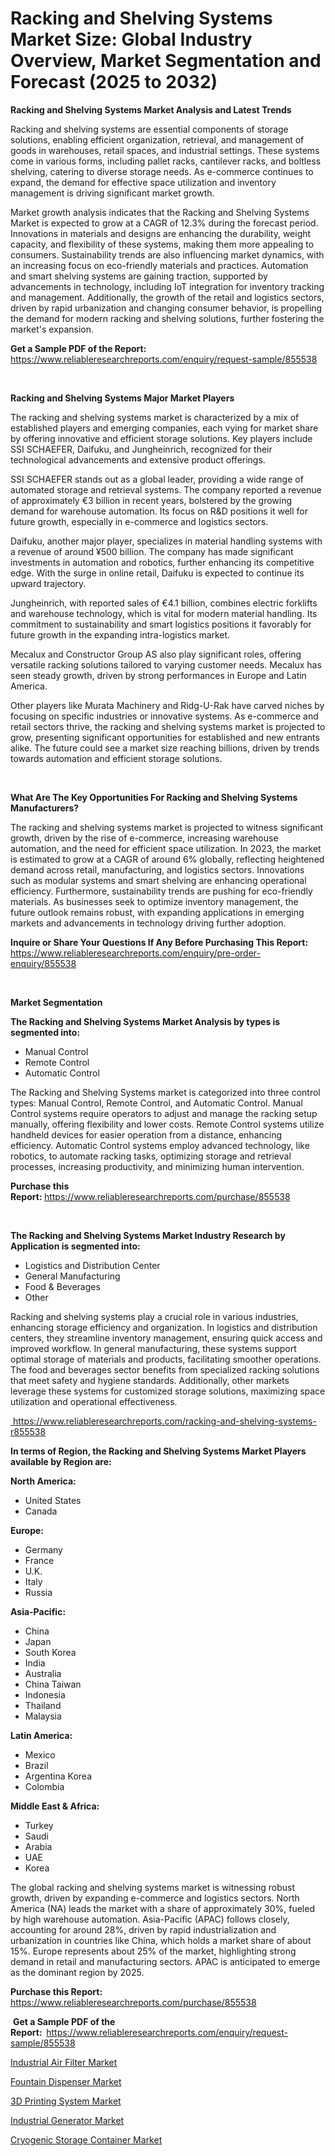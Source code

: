 <p><h1>Racking and Shelving Systems Market Size: Global Industry Overview, Market Segmentation and Forecast (2025 to 2032)</h1></p><p><strong>Racking and Shelving Systems Market Analysis and Latest Trends</strong></p>
<p><p>Racking and shelving systems are essential components of storage solutions, enabling efficient organization, retrieval, and management of goods in warehouses, retail spaces, and industrial settings. These systems come in various forms, including pallet racks, cantilever racks, and boltless shelving, catering to diverse storage needs. As e-commerce continues to expand, the demand for effective space utilization and inventory management is driving significant market growth.</p><p>Market growth analysis indicates that the Racking and Shelving Systems Market is expected to grow at a CAGR of 12.3% during the forecast period. Innovations in materials and designs are enhancing the durability, weight capacity, and flexibility of these systems, making them more appealing to consumers. Sustainability trends are also influencing market dynamics, with an increasing focus on eco-friendly materials and practices. Automation and smart shelving systems are gaining traction, supported by advancements in technology, including IoT integration for inventory tracking and management. Additionally, the growth of the retail and logistics sectors, driven by rapid urbanization and changing consumer behavior, is propelling the demand for modern racking and shelving solutions, further fostering the market's expansion.</p></p>
<p><strong>Get a Sample PDF of the Report:&nbsp;</strong> <a href="https://www.reliableresearchreports.com/enquiry/request-sample/855538?utm_campaign=48&utm_medium=2&utm_source=Github&utm_content=ia&utm_term=20022025&utm_id=racking-and-shelving-systems">https://www.reliableresearchreports.com/enquiry/request-sample/855538</a></p>
<p>&nbsp;</p>
<p><strong>Racking and Shelving Systems Major Market Players</strong></p>
<p><p>The racking and shelving systems market is characterized by a mix of established players and emerging companies, each vying for market share by offering innovative and efficient storage solutions. Key players include SSI SCHAEFER, Daifuku, and Jungheinrich, recognized for their technological advancements and extensive product offerings.</p><p>SSI SCHAEFER stands out as a global leader, providing a wide range of automated storage and retrieval systems. The company reported a revenue of approximately €3 billion in recent years, bolstered by the growing demand for warehouse automation. Its focus on R&D positions it well for future growth, especially in e-commerce and logistics sectors.</p><p>Daifuku, another major player, specializes in material handling systems with a revenue of around ¥500 billion. The company has made significant investments in automation and robotics, further enhancing its competitive edge. With the surge in online retail, Daifuku is expected to continue its upward trajectory.</p><p>Jungheinrich, with reported sales of €4.1 billion, combines electric forklifts and warehouse technology, which is vital for modern material handling. Its commitment to sustainability and smart logistics positions it favorably for future growth in the expanding intra-logistics market.</p><p>Mecalux and Constructor Group AS also play significant roles, offering versatile racking solutions tailored to varying customer needs. Mecalux has seen steady growth, driven by strong performances in Europe and Latin America.</p><p>Other players like Murata Machinery and Ridg-U-Rak have carved niches by focusing on specific industries or innovative systems. As e-commerce and retail sectors thrive, the racking and shelving systems market is projected to grow, presenting significant opportunities for established and new entrants alike. The future could see a market size reaching billions, driven by trends towards automation and efficient storage solutions.</p></p>
<p>&nbsp;</p>
<p><strong>What Are The Key Opportunities For Racking and Shelving Systems Manufacturers?</strong></p>
<p><p>The racking and shelving systems market is projected to witness significant growth, driven by the rise of e-commerce, increasing warehouse automation, and the need for efficient space utilization. In 2023, the market is estimated to grow at a CAGR of around 6% globally, reflecting heightened demand across retail, manufacturing, and logistics sectors. Innovations such as modular systems and smart shelving are enhancing operational efficiency. Furthermore, sustainability trends are pushing for eco-friendly materials. As businesses seek to optimize inventory management, the future outlook remains robust, with expanding applications in emerging markets and advancements in technology driving further adoption.</p></p>
<p><strong>Inquire or Share Your Questions If Any Before Purchasing This Report:</strong> <a href="https://www.reliableresearchreports.com/enquiry/pre-order-enquiry/855538?utm_campaign=48&utm_medium=2&utm_source=Github&utm_content=ia&utm_term=20022025&utm_id=racking-and-shelving-systems">https://www.reliableresearchreports.com/enquiry/pre-order-enquiry/855538</a></p>
<p>&nbsp;</p>
<p><strong>Market Segmentation</strong></p>
<p><strong>The Racking and Shelving Systems Market Analysis by types is segmented into:</strong></p>
<p><ul><li>Manual Control</li><li>Remote Control</li><li>Automatic Control</li></ul></p>
<p><p>The Racking and Shelving Systems market is categorized into three control types: Manual Control, Remote Control, and Automatic Control. Manual Control systems require operators to adjust and manage the racking setup manually, offering flexibility and lower costs. Remote Control systems utilize handheld devices for easier operation from a distance, enhancing efficiency. Automatic Control systems employ advanced technology, like robotics, to automate racking tasks, optimizing storage and retrieval processes, increasing productivity, and minimizing human intervention.</p></p>
<p><strong>Purchase this Report:&nbsp;</strong><a href="https://www.reliableresearchreports.com/purchase/855538?utm_campaign=48&utm_medium=2&utm_source=Github&utm_content=ia&utm_term=20022025&utm_id=racking-and-shelving-systems">https://www.reliableresearchreports.com/purchase/855538</a></p>
<p>&nbsp;</p>
<p><strong>The Racking and Shelving Systems Market Industry Research by Application is segmented into:</strong></p>
<p><ul><li>Logistics and Distribution Center</li><li>General Manufacturing</li><li>Food & Beverages</li><li>Other</li></ul></p>
<p><p>Racking and shelving systems play a crucial role in various industries, enhancing storage efficiency and organization. In logistics and distribution centers, they streamline inventory management, ensuring quick access and improved workflow. In general manufacturing, these systems support optimal storage of materials and products, facilitating smoother operations. The food and beverages sector benefits from specialized racking solutions that meet safety and hygiene standards. Additionally, other markets leverage these systems for customized storage solutions, maximizing space utilization and operational effectiveness.</p></p>
<p><a href="https://www.reliableresearchreports.com/racking-and-shelving-systems-r855538?utm_campaign=48&utm_medium=2&utm_source=Github&utm_content=ia&utm_term=20022025&utm_id=racking-and-shelving-systems">&nbsp;https://www.reliableresearchreports.com/racking-and-shelving-systems-r855538</a></p>
<p><strong>In terms of Region, the Racking and Shelving Systems Market Players available by Region are:</strong></p>
<p>
    <p> <strong> North America: </strong>
        <ul>
            <li>United States</li>
            <li>Canada</li>
        </ul>
        </p> 
    <p> <strong> Europe: </strong>
        <ul>
            <li>Germany</li>
            <li>France</li>
            <li>U.K.</li>
            <li>Italy</li>
            <li>Russia</li>
        </ul>
        </p> 
    <p> <strong> Asia-Pacific: </strong>
        <ul>
            <li>China</li>
            <li>Japan</li>
            <li>South Korea</li>
            <li>India</li>
            <li>Australia</li>
            <li>China Taiwan</li>
            <li>Indonesia</li>
            <li>Thailand</li>
            <li>Malaysia</li>
        </ul>
        </p> 
    <p> <strong> Latin America: </strong>
        <ul>
            <li>Mexico</li>
            <li>Brazil</li>
            <li>Argentina Korea</li>
            <li>Colombia</li>
        </ul>
        </p> 
    <p> <strong> Middle East & Africa: </strong>
        <ul>
            <li>Turkey</li>
            <li>Saudi</li>
            <li>Arabia</li>
            <li>UAE</li>
            <li>Korea</li>
        </ul>
    </p>
    </p>
<p><p>The global racking and shelving systems market is witnessing robust growth, driven by expanding e-commerce and logistics sectors. North America (NA) leads the market with a share of approximately 30%, fueled by high warehouse automation. Asia-Pacific (APAC) follows closely, accounting for around 28%, driven by rapid industrialization and urbanization in countries like China, which holds a market share of about 15%. Europe represents about 25% of the market, highlighting strong demand in retail and manufacturing sectors. APAC is anticipated to emerge as the dominant region by 2025.</p></p>
<p><strong>Purchase this Report: </strong><a href="https://www.reliableresearchreports.com/purchase/855538?utm_campaign=48&utm_medium=2&utm_source=Github&utm_content=ia&utm_term=20022025&utm_id=racking-and-shelving-systems">https://www.reliableresearchreports.com/purchase/855538</a></p>
<p>&nbsp;<strong>Get a Sample PDF of the Report:&nbsp;&nbsp;</strong><a href="https://www.reliableresearchreports.com/enquiry/request-sample/855538?utm_campaign=48&utm_medium=2&utm_source=Github&utm_content=ia&utm_term=20022025&utm_id=racking-and-shelving-systems">https://www.reliableresearchreports.com/enquiry/request-sample/855538</a></p>
<p><strong></strong></p>
<p><p><a href="https://github.com/kukolkasimo5/Market-Research-Report-List-1/blob/main/industrial-air-filter-market.md?utm_campaign=48&utm_medium=2&utm_source=Github&utm_content=ia&utm_term=20022025&utm_id=racking-and-shelving-systems">Industrial Air Filter Market</a></p><p><a href="https://github.com/mudgeadamsvx/Market-Research-Report-List-1/blob/main/fountain-dispenser-market.md?utm_campaign=48&utm_medium=2&utm_source=Github&utm_content=ia&utm_term=20022025&utm_id=racking-and-shelving-systems">Fountain Dispenser Market</a></p><p><a href="https://github.com/koylebondant/Market-Research-Report-List-1/blob/main/3d-printing-system-market.md?utm_campaign=48&utm_medium=2&utm_source=Github&utm_content=ia&utm_term=20022025&utm_id=racking-and-shelving-systems">3D Printing System Market</a></p><p><a href="https://github.com/beyeagamizjp/Market-Research-Report-List-1/blob/main/industrial-generator-market.md?utm_campaign=48&utm_medium=2&utm_source=Github&utm_content=ia&utm_term=20022025&utm_id=racking-and-shelving-systems">Industrial Generator Market</a></p><p><a href="https://github.com/saiinylerma6/Market-Research-Report-List-1/blob/main/cryogenic-storage-container-market.md?utm_campaign=48&utm_medium=2&utm_source=Github&utm_content=ia&utm_term=20022025&utm_id=racking-and-shelving-systems">Cryogenic Storage Container Market</a></p></p>